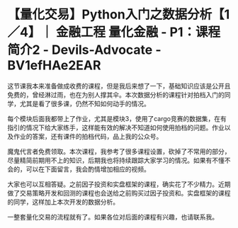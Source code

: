 # 【量化交易】Python入门之数据分析【1／4】｜ 金融工程 量化金融 - P1：课程简介2 - Devils-Advocate - BV1efHAe2EAR

这节课我本来准备做成收费的课程，但是我后来想了一下，基础知识应该是公开且免费的，曾经淋过雨，也在为别人撑其伞。本次数据分析的课程针对拍档入门的同学，尤其是看了很多课，仍然不知如何动手的情况。

每个模块后面我都带上了作业，尤其是模块3，使用了cargo竞赛的数据集，在有指引的情况下给大家练手，这样能有效的解决不知道如何使用拍档的问题。作业以及作业的答案，还有课件的拍档代码，品上我的公众号。

魔鬼代言者免费领取。本次课程，我参考了很多课程设置，砍掉了不常用的部分，尽量精简前期用不上的知识，后期我也将持续跟踪大家学习的情况。如果有不懂不会的，可以在下面留言，我会酌情增加相应的视频。

大家也可以互相答疑。之前因子投资和实盘框架的课程，确实花了不少精力。近期做了交易策略开发和回测的课程也会送给之前购买过因子投资和。实盘框架的课程的同学，这样加上本次开发的数据分析。

一整套量化交易的流程就有了。如果各位对后面的课程有兴趣，也请联系我。